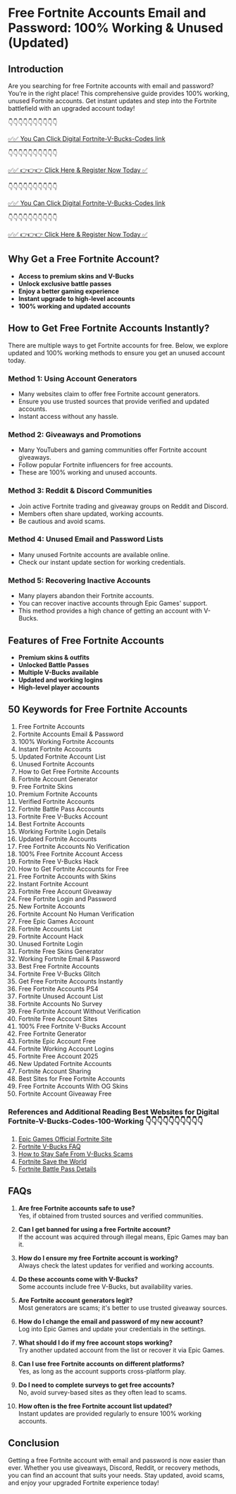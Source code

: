 # Free Fortnite Accounts Email and Password: 100% Working & Unused (Updated)

## Introduction

Are you searching for free Fortnite accounts with email and password? You’re in the right place! This comprehensive guide provides 100% working, unused Fortnite accounts. Get instant updates and step into the Fortnite battlefield with an upgraded account today!

👇👇👇👇👇👇👇👇👇👇

[✅✅ You Can Click Digital Fortnite-V-Bucks-Codes link](https://dmfarid.com/fortnite/)

 👇👇👇👇👇👇👇👇👇👇

 [✅✅ 👉👉👉 Click Here & Register Now Today ✅](https://dmfarid.com/fortnite/)
 
 
 👇👇👇👇👇👇👇👇👇👇

[✅✅ You Can Click Digital Fortnite-V-Bucks-Codes link](https://dmfarid.com/fortnite/)

 👇👇👇👇👇👇👇👇👇👇

 [✅✅ 👉👉👉 Click Here & Register Now Today ✅](https://dmfarid.com/fortnite/)
 

## Why Get a Free Fortnite Account?

- **Access to premium skins and V-Bucks**
- **Unlock exclusive battle passes**
- **Enjoy a better gaming experience**
- **Instant upgrade to high-level accounts**
- **100% working and updated accounts**

## How to Get Free Fortnite Accounts Instantly?

There are multiple ways to get Fortnite accounts for free. Below, we explore updated and 100% working methods to ensure you get an unused account today.

### Method 1: Using Account Generators

- Many websites claim to offer free Fortnite account generators.
- Ensure you use trusted sources that provide verified and updated accounts.
- Instant access without any hassle.

### Method 2: Giveaways and Promotions

- Many YouTubers and gaming communities offer Fortnite account giveaways.
- Follow popular Fortnite influencers for free accounts.
- These are 100% working and unused accounts.

### Method 3: Reddit & Discord Communities

- Join active Fortnite trading and giveaway groups on Reddit and Discord.
- Members often share updated, working accounts.
- Be cautious and avoid scams.

### Method 4: Unused Email and Password Lists

- Many unused Fortnite accounts are available online.
- Check our instant update section for working credentials.

### Method 5: Recovering Inactive Accounts

- Many players abandon their Fortnite accounts.
- You can recover inactive accounts through Epic Games' support.
- This method provides a high chance of getting an account with V-Bucks.

## Features of Free Fortnite Accounts

- **Premium skins & outfits**
- **Unlocked Battle Passes**
- **Multiple V-Bucks available**
- **Updated and working logins**
- **High-level player accounts**

## 50 Keywords for Free Fortnite Accounts

1. Free Fortnite Accounts  
2. Fortnite Accounts Email & Password  
3. 100% Working Fortnite Accounts  
4. Instant Fortnite Accounts  
5. Updated Fortnite Account List  
6. Unused Fortnite Accounts  
7. How to Get Free Fortnite Accounts  
8. Fortnite Account Generator  
9. Free Fortnite Skins  
10. Premium Fortnite Accounts  
11. Verified Fortnite Accounts  
12. Fortnite Battle Pass Accounts  
13. Fortnite Free V-Bucks Account  
14. Best Fortnite Accounts  
15. Working Fortnite Login Details  
16. Updated Fortnite Accounts  
17. Free Fortnite Accounts No Verification  
18. 100% Free Fortnite Account Access  
19. Fortnite Free V-Bucks Hack  
20. How to Get Fortnite Accounts for Free  
21. Free Fortnite Accounts with Skins  
22. Instant Fortnite Account  
23. Fortnite Free Account Giveaway  
24. Free Fortnite Login and Password  
25. New Fortnite Accounts  
26. Fortnite Account No Human Verification  
27. Free Epic Games Account  
28. Fortnite Accounts List  
29. Fortnite Account Hack  
30. Unused Fortnite Login  
31. Fortnite Free Skins Generator  
32. Working Fortnite Email & Password  
33. Best Free Fortnite Accounts  
34. Fortnite Free V-Bucks Glitch  
35. Get Free Fortnite Accounts Instantly  
36. Free Fortnite Accounts PS4  
37. Fortnite Unused Account List  
38. Fortnite Accounts No Survey  
39. Free Fortnite Account Without Verification  
40. Fortnite Free Account Sites  
41. 100% Free Fortnite V-Bucks Account  
42. Free Fortnite Generator  
43. Fortnite Epic Account Free  
44. Fortnite Working Account Logins  
45. Fortnite Free Account 2025  
46. New Updated Fortnite Accounts  
47. Fortnite Account Sharing  
48. Best Sites for Free Fortnite Accounts  
49. Free Fortnite Accounts With OG Skins  
50. Fortnite Account Giveaway Free  

 ### References and Additional Reading Best Websites for Digital  Fortnite-V-Bucks-Codes-100-Working 👇👇👇👇👇👇👇👇👇👇

1. [Epic Games Official Fortnite Site](https://sthcodes.com/fortnite/)
2. [Fortnite V-Bucks FAQ](https://dmfarid.com/fortnite/)
3. [How to Stay Safe From V-Bucks Scams](https://dmfarid.com/fortnite/)
4. [Fortnite Save the World](https://dmfarid.com/fortnite//)
5. [Fortnite Battle Pass Details](https://dmfarid.com/fortnite/)

## FAQs

1. **Are free Fortnite accounts safe to use?**  
   Yes, if obtained from trusted sources and verified communities.

2. **Can I get banned for using a free Fortnite account?**  
   If the account was acquired through illegal means, Epic Games may ban it.

3. **How do I ensure my free Fortnite account is working?**  
   Always check the latest updates for verified and working accounts.

4. **Do these accounts come with V-Bucks?**  
   Some accounts include free V-Bucks, but availability varies.

5. **Are Fortnite account generators legit?**  
   Most generators are scams; it's better to use trusted giveaway sources.

6. **How do I change the email and password of my new account?**  
   Log into Epic Games and update your credentials in the settings.

7. **What should I do if my free account stops working?**  
   Try another updated account from the list or recover it via Epic Games.

8. **Can I use free Fortnite accounts on different platforms?**  
   Yes, as long as the account supports cross-platform play.

9. **Do I need to complete surveys to get free accounts?**  
   No, avoid survey-based sites as they often lead to scams.

10. **How often is the free Fortnite account list updated?**  
   Instant updates are provided regularly to ensure 100% working accounts.

## Conclusion

Getting a free Fortnite account with email and password is now easier than ever. Whether you use giveaways, Discord, Reddit, or recovery methods, you can find an account that suits your needs. Stay updated, avoid scams, and enjoy your upgraded Fortnite experience today!

